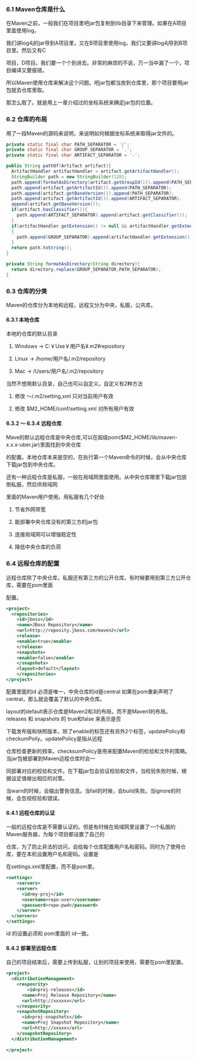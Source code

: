 ### 6.1 Maven仓库是什么

在Maven之前，一般我们在项目里吧jar包复制到lib目录下来管理。如果在A项目里面使用log，

我们讲log4j的jar导到A项目里，又在B项目里使用log，我们又要讲log4j导到B项目里。然后又有C

项目，D项目。我们要一个个到进去。非常的麻烦的不说，万一当中漏了一个，项目编译又要报错。

所以Maven使用仓库来解决这个问题。吧jar包都当放到仓库里，那个项目要用jar包就去仓库里取。

那怎么取了。就是用上一章介绍过的坐标系统来确定jar包的位置。

### 6.2 仓库的布局

用了一段Maven的源码来说明，来说明如何根据坐标系统来取得jar文件的。

```java
private static final char PATH_SEPARATOR = '/';
private static final char GROUP_SEPARATOR = '.';
private static final char ARTIFACT_SEPARATOR = '-';

public String pathOf(Artifact artifact){
  ArtifactHandler artifactHandler = artifact.getArtifactHandler();
  StringBuilder path = new StringBuilder(128);
  path.append(formatAsDirectory(artifact.getGroupId())).append(PATH_SEPARATOR);
  path.append(artifact.getArtifactId()).append(PATH_SEPARATOR);
  path.append(artifact.getBaseVersion()).append(PATH_SEPARATOR);
  path.append(artifact.getArtifactId()).append(ARTIFACT_SEPARATOR).
  append(artifact.getBaseVersion());
  if(artifact.hasClassifier()){
    path.append(ARTIFACT_SEPARATOR).append(artifact.getClassifier());
  }
  if(artifactHandler.getExtension() != null && artifactHandler.getExtension().length() > 0)
  {
    path.append(GROUP_SEPARATOR).append(artifactHandler.getExtension());
  }
  return path.toString();
}

private String formatAsDirectory(String directory){
  return directory.replace(GROUP_SEPARATOR,PATH_SEPARATOR);
}

```



### 6.3 仓库的分类

Maven的仓库分为本地和远程，远程又分为中央，私服，公共库。

#### 6.3.1 本地仓库

本地的仓库的默认目录

1. Windows → C:￥Use￥用户名¥.m2¥repository

2. Linux → /home/用户名/.m2/repository

3. Mac → /Users/用户名/.m2/repository   

当然不想用默认目录，自己也可以自定义。自定义有2种方法

1. 修改 ～/.m2/setting,xml 只对当前用户有效

2. 修改 $M2_HOME/conf/setting.xml 对所有用户有效

#### 6.3.2 ～ 6.3.4 远程仓库

Mave的默认远程仓库是中央仓库,可以在超级pom($M2_HOME/lib/maven-x.x.x-uber.jar)里面找到中央仓库

的配置。本地仓库本来是空的，在执行第一个Maven命令的时候，会从中央仓库下载jar包到中央仓库。

还有一种远程仓库是私服，一般在局域网里面使用。从中央仓库哪里下载jar包放倒私服，然后供局域网

里面的Maven用户使用。用私服有几个好处

1. 节省外网带宽

2. 能部署中央仓库没有的第三方的jar包

3. 连接局域网可以增强稳定性

4. 降低中央仓库的负荷

### 6.4 远程仓库的配置

远程仓库除了中央仓库，私服还有第三方的公开仓库。有时候要用到第三方公开仓库，需要在pom里面

配置。

```xml
<project>
  <repositories>
    <id>jboss</id>
    <name>JBoss Repository</name>
    <url>http://reposity.jboss.com/maven2</url>
    <release>
    <enable>true</enable>
    </release>
    <snapshots>
    <enable>false</enable>
    </snapshots>
    <layout>default</layout>
  	</repositories>
</project>
```

配置里面的id 必须是唯一，中央仓库的id是central 如果在pom重新声明了central，那么就会覆盖了默认的中央仓库。

layout的default表示仓库是Maven2和3的布局，而不是Maven1的布局。releases 和 snapshots 的 true和false 来表示是否

下载发布版和快照版本，除了enable的标签还有另外2个标签，updatePolicy和checkumPoily。updatePolicy是指从远程

仓库检查更新的频率。checksumPolicy是用来配置Maven的检验和文件的策略。当jar包被部署到Maven远程仓库时会一

同部署对应的校验和文件。在下载jar包会验证校验和文件，当校验失败时候，根据设定值做出相应的对策。

当warn的时候，会输出警告信息。当fail的时候，会build失败。当ignore的时候，会忽视校验和错误。

#### 6.4.1 远程仓库的认证

一般的远程仓库是不需要认证的。但是有时候在局域网里设置了一个私服的Maven服务器，为每个项目都设置了自己的

仓库，为了防止非法的访问，会给每个仓库配置用户名和密码。同时为了使用仓库，要在本机设置用户名和密码。设置是

在settings.xml里配置，而不是pom里。

```xml
<settings>
	<servers>
    <server>
      <id>my-proj</id>
      <username>repo-user</username>
      <password>repo-pwd</password>
    </server>
  </servers>
</settings>
```

id 的设置必须和 pom里面的 id一致。

#### 6.4.2 部署至远程仓库

自己的项目结束后，需要上传到私服，让别的项目来使用，需要在pom里配置。

```xml
<project>
  <distributionManagement>
  	<resposrity>
    	<id>proj-releases</id>
      <name>Proj Release Repository</name>
      <url>http://xxxxxx</url>
    </resposrity>
    <snapshotRepository>
      <id>proj-snapshots</id>
      <name>Proj Snapshot Repository</name>
      <url>http://xxxxx</url>
    </snapshotRepository>
  </distributionManagement>
  
</project>
```






